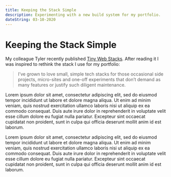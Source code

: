 ```yaml
---
title: Keeping the Stack Simple
description: Experimenting with a new build system for my portfolio.
dateString: 03-10-2020
---
```


# Keeping the Stack Simple

My colleague Tyler recently published [Tiny Web Stacks](https://cloudfour.com/thinks/tiny-web-stacks/).
After reading it I was inspired to rethink the stack I use for my portfolio:

> I’ve grown to love small, simple tech stacks for those occasional side projects, micro-sites and one-off experiments that don’t demand as many features or justify such diligent maintenance.

Lorem ipsum dolor sit amet, consectetur adipiscing elit, sed do eiusmod tempor incididunt ut labore et dolore magna aliqua. Ut enim ad minim veniam, quis nostrud exercitation ullamco laboris nisi ut aliquip ex ea commodo consequat. Duis aute irure dolor in reprehenderit in voluptate velit esse cillum dolore eu fugiat nulla pariatur. Excepteur sint occaecat cupidatat non proident, sunt in culpa qui officia deserunt mollit anim id est laborum.

Lorem ipsum dolor sit amet, consectetur adipiscing elit, sed do eiusmod tempor incididunt ut labore et dolore magna aliqua. Ut enim ad minim veniam, quis nostrud exercitation ullamco laboris nisi ut aliquip ex ea commodo consequat. Duis aute irure dolor in reprehenderit in voluptate velit esse cillum dolore eu fugiat nulla pariatur. Excepteur sint occaecat cupidatat non proident, sunt in culpa qui officia deserunt mollit anim id est laborum.
